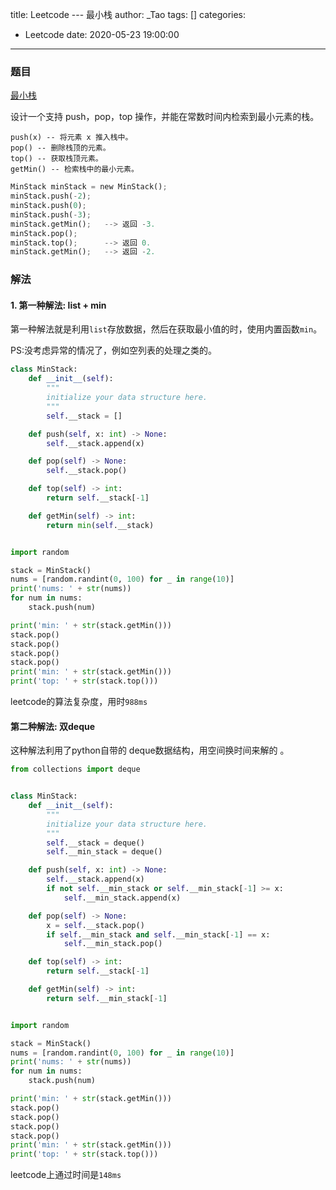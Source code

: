 title: Leetcode --- 最小栈
author: _Tao
tags: []
categories:
  - Leetcode
date: 2020-05-23 19:00:00
---
### 题目

[最小栈](https://leetcode-cn.com/problems/min-stack/)

<!-- more -->

设计一个支持 push，pop，top 操作，并能在常数时间内检索到最小元素的栈。

    push(x) -- 将元素 x 推入栈中。
    pop() -- 删除栈顶的元素。
    top() -- 获取栈顶元素。
    getMin() -- 检索栈中的最小元素。

```python
MinStack minStack = new MinStack();
minStack.push(-2);
minStack.push(0);
minStack.push(-3);
minStack.getMin();   --> 返回 -3.
minStack.pop();
minStack.top();      --> 返回 0.
minStack.getMin();   --> 返回 -2.

```



### 解法

#### 1. 第一种解法: list + min

第一种解法就是利用`list`存放数据，然后在获取最小值的时，使用内置函数`min`。

PS:没考虑异常的情况了，例如空列表的处理之类的。

```python
class MinStack:
    def __init__(self):
        """
        initialize your data structure here.
        """
        self.__stack = []

    def push(self, x: int) -> None:
        self.__stack.append(x)

    def pop(self) -> None:
        self.__stack.pop()

    def top(self) -> int:
        return self.__stack[-1]

    def getMin(self) -> int:
        return min(self.__stack)


import random

stack = MinStack()
nums = [random.randint(0, 100) for _ in range(10)]
print('nums: ' + str(nums))
for num in nums:
    stack.push(num)

print('min: ' + str(stack.getMin()))
stack.pop()
stack.pop()
stack.pop()
stack.pop()
print('min: ' + str(stack.getMin()))
print('top: ' + str(stack.top()))

```

leetcode的算法复杂度，用时`988ms`



#### 第二种解法: 双deque

这种解法利用了python自带的 deque数据结构，用空间换时间来解的 。

```python
from collections import deque


class MinStack:
    def __init__(self):
        """
        initialize your data structure here.
        """
        self.__stack = deque()
        self.__min_stack = deque()

    def push(self, x: int) -> None:
        self.__stack.append(x)
        if not self.__min_stack or self.__min_stack[-1] >= x:
            self.__min_stack.append(x)

    def pop(self) -> None:
        x = self.__stack.pop()
        if self.__min_stack and self.__min_stack[-1] == x:
            self.__min_stack.pop()

    def top(self) -> int:
        return self.__stack[-1]

    def getMin(self) -> int:
        return self.__min_stack[-1]


import random

stack = MinStack()
nums = [random.randint(0, 100) for _ in range(10)]
print('nums: ' + str(nums))
for num in nums:
    stack.push(num)

print('min: ' + str(stack.getMin()))
stack.pop()
stack.pop()
stack.pop()
stack.pop()
print('min: ' + str(stack.getMin()))
print('top: ' + str(stack.top()))

```

leetcode上通过时间是`148ms`